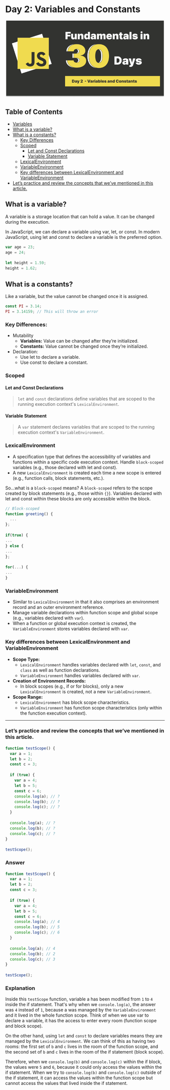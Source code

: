 # Day 2: Variables and Constants

![Variables](./Day-2.png)

## Table of Contents

- [Variables](#variables)
- [What is a variable?](#what-is-a-variable)
- [What is a constants?](#what-is-a-constants)
  - [Key Differences](#key-differences)
  - [Scoped](#scoped)
    - [Let and Const Declarations](#let-and-const-declarations)
    - [Variable Statement](#variable-statement)
  - [LexicalEnvironment](#lexicalenvironment)
  - [VariableEnvironment](#variableenvironment)
  - [Key differences between LexicalEnvironment and VariableEnvironment](#key-differences-between-lexicalenvironment-and-variableenvironment)
- [Let’s practice and review the concepts that we’ve mentioned in this article.](#lets-practice-and-review-the-concepts-that-weve-mentioned-in-this-article)

## What is a variable?

A variable is a storage location that can hold a value. It can be changed during the execution.

In JavaScript, we can declare a variable using var, let, or const. In modern JavaScript, using let and const to declare a variable is the preferred option.

```js
var age = 23;
age = 24;

let height = 1.59;
height = 1.62;
```

## What is a constants?

Like a variable, but the value cannot be changed once it is assigned.

```js
const PI = 3.14;
PI = 3.14159; // This will throw an error
```

### Key Differences:

- Mutability
  - **Variables:** Value can be changed after they’re initialized.
  - **Constants:** Value cannot be changed once they’re initialized.
- Declaration:
  - Use let to declare a variable.
  - Use const to declare a constant.

### Scoped

#### Let and Const Declarations

> `let` and `const` declarations define variables that are scoped to the running execution context's `LexicalEnvironment`.

#### Variable Statement

> A `var` statement declares variables that are scoped to the running execution context's `VariableEnvironment`.

### LexicalEnvironment

- A specification type that defines the accessibility of variables and functions within a specific code execution context.
  Handle `block-scoped` variables (e.g., those declared with let and const).
- A new `LexicalEnvironment` is created each time a new scope is entered (e.g., function calls, block statements, etc.).

So…what is a `block-scoped` means? A `block-scoped` refers to the scope created by block statements (e.g., those within `{}`). Variables declared with let and const within these blocks are only accessible within the block.

```js
// Block-scoped
function greeting() {
  ...
};

if(true) {
...
} else {
...
};

for(...) {
...
}
```

### VariableEnvironment

- Similar to `LexicalEnvironment` in that it also comprises an environment record and an outer environment reference.
- Manage variable declarations within function scope and global scope (e.g., variables declared with `var`).
- When a function or global execution context is created, the `VariableEnvironment` stores variables declared with `var`.

### Key differences between LexicalEnvironment and VariableEnvironment

- **Scope Type:**
  - `LexicalEnvironment` handles variables declared with `let`, `const`, and `class` as well as function declarations.
  - `VariableEnvironment` handles variables declared with `var`.
- **Creation of Environment Records:**
  - In block scopes (e.g., if or for blocks), only a new `LexicalEnvironment` is created, not a new `VariableEnvironment`.
- **Scope Range:**
  - `LexicalEnvironment` has block scope characteristics.
  - `VariableEnvironment` has function scope characteristics (only within the function execution context).

---

### Let’s practice and review the concepts that we’ve mentioned in this article.

```js
function testScope() {
  var a = 1;
  let b = 2;
  const c = 3;

  if (true) {
    var a = 4;
    let b = 5;
    const c = 6;
    console.log(a); // ?
    console.log(b); // ?
    console.log(c); // ?
  }

  console.log(a); // ?
  console.log(b); // ?
  console.log(c); // ?
}

testScope();
```

### Answer

```js
function testScope() {
  var a = 1;
  let b = 2;
  const c = 3;

  if (true) {
    var a = 4;
    let b = 5;
    const c = 6;
    console.log(a); // 4
    console.log(b); // 5
    console.log(c); // 6
  }

  console.log(a); // 4
  console.log(b); // 2
  console.log(c); // 3
}

testScope();
```

### Explanation

Inside this `testScope` function, variable a has been modified from `1` to `4` inside the if statement. That's why when we `console.log(a)`, the answer was `4` instead of `1`, because a was managed by the `VariableEnvironment` and it lived in the whole function scope. Think of when we use var to declare a variable, it has the access to enter every room (function scope and block scope).

On the other hand, using `let` and `const` to declare variables means they are managed by the `LexicalEnvironment`. We can think of this as having two rooms: the first set of `b` and `c` lives in the room of the function scope, and the second set of `b` and `c` lives in the room of the if statement (block scope).

Therefore, when we `console.log(b)` and `console.log(c)` within the if block, the values were `5` and `6`, because it could only access the values within the if statement. When we try to `console.log(b)` and `console.log(c)` outside of the if statement, it can access the values within the function scope but cannot access the values that lived inside the if statement.
